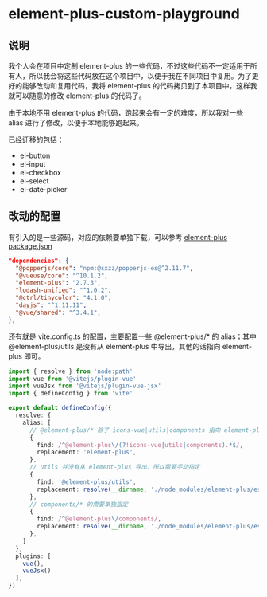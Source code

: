 # element-plus-custom-playground

## 说明

我个人会在项目中定制 element-plus 的一些代码，不过这些代码不一定适用于所有人，所以我会将这些代码放在这个项目中，以便于我在不同项目中复用。为了更好的能够改动和复用代码，我将 element-plus 的代码拷贝到了本项目中，这样我就可以随意的修改 element-plus 的代码了。

由于本地不用 element-plus 的代码，跑起来会有一定的难度，所以我对一些 alias 进行了修改，以便于本地能够跑起来。

已经迁移的包括：

+ el-button
+ el-input
+ el-checkbox
+ el-select
+ el-date-picker

## 改动的配置

有引入的是一些源码，对应的依赖要单独下载，可以参考 [element-plus package.json](https://github.com/element-plus/element-plus/blob/dev/packages/element-plus/package.json#L82)

```json
"dependencies": {
  "@popperjs/core": "npm:@sxzz/popperjs-es@^2.11.7",
  "@vueuse/core": "^10.1.2",
  "element-plus": "2.7.3",
  "lodash-unified": "^1.0.2",
  "@ctrl/tinycolor": "4.1.0",
  "dayjs": "^1.11.11",
  "@vue/shared": "^3.4.1",
},
```

还有就是 vite.config.ts 的配置，主要配置一些 @element-plus/* 的 alias；其中 @element-plus/utils 是没有从 element-plus 中导出，其他的话指向 element-plus 即可。

```ts
import { resolve } from 'node:path'
import vue from '@vitejs/plugin-vue'
import vueJsx from '@vitejs/plugin-vue-jsx'
import { defineConfig } from 'vite'

export default defineConfig({
  resolve: {
    alias: [
      // @element-plus/* 除了 icons-vue|utils|components 指向 element-plus
      {
        find: /^@element-plus\/(?!icons-vue|utils|components).*$/,
        replacement: 'element-plus',
      },
      // utils 并没有从 element-plus 导出，所以需要手动指定
      {
        find: '@element-plus/utils',
        replacement: resolve(__dirname, './node_modules/element-plus/es/utils/index.mjs'),
      },
      // components/* 的需要单独指定
      {
        find: /^@element-plus\/components/,
        replacement: resolve(__dirname, './node_modules/element-plus/es/components'),
      },
    ]
  },
  plugins: [
    vue(),
    vueJsx()
  ],
})

```
